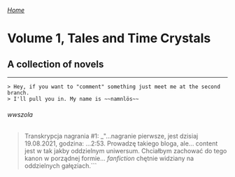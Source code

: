 [_Home_](/index.md)
# Volume 1, Tales and Time Crystals
## A collection of novels
***
```
> Hey, if you want to "comment" something just meet me at the second branch.
> I'll pull you in. My name is ~~namnlös~~
```
###### _wwszola_

> Transkrypcja nagrania #1: _"...nagranie pierwsze, jest dzisiaj 19.08.2021, godzina: ...2:53. Prowadzę takiego bloga, ale... content jest w tak jakby oddzielnym uniwersum. Chciałbym zachować do tego kanon w porządnej formie... *fanfiction* chętnie widziany na oddzielnych gałęziach.```
